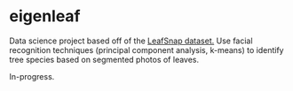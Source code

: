 # eigenleaf

Data science project based off of the [LeafSnap dataset.](http://leafsnap.com/dataset/)
Use facial recognition techniques (principal component analysis, k-means) to identify tree species based on segmented photos of leaves.

In-progress.
